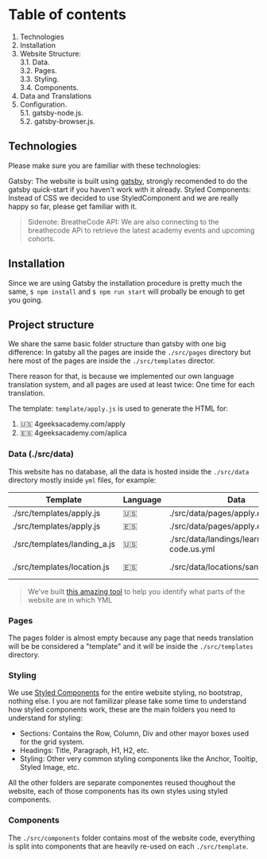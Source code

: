 

# Table of contents

1. Technologies
2. Installation
3. Website Structure:  
  3.1. Data.  
  3.2. Pages.  
  3.3. Styling.  
  3.4. Components.  
4. Data and Translations
5. Configuration.  
  5.1. gatsby-node.js.  
  5.2. gatsby-browser.js.  

## Technologies

Please make sure you are familiar with these technologies:

Gatsby: The website is built using [gatsby](https://www.gatsbyjs.com/), strongly recomended to do the gatsby quick-start if you haven't work with it already.
Styled Components: Instead of CSS we decided to use StyledComponent and we are really happy so far, please get familiar with it.

> Sidenote: BreatheCode API: We are also connecting to the breathecode APi to retrieve the latest academy events and upcoming cohorts.

## Installation

Since we are using Gatsby the installation procedure is pretty much the same, `$ npm install` and `$ npm run start` will probally be enough to get you going.

## Project structure

We share the same basic folder structure than gatsby with one big difference: In gatsby all the pages are inside the `./src/pages` directory but here most of the pages are inside the `./src/templates` director.

There reason for that, is because we implemented our own language translation system, and all pages are used at least twice: One time for each translation.

The template: `template/apply.js` is used to generate the HTML for: 
1. 🇺🇸 4geeksacademy.com/apply
2. 🇪🇸 4geeksacademy.com/aplica

### Data (./src/data)

This website has no database, all the data is hosted inside the `./src/data` directory mostly inside `yml` files, for example:

| Template                      | Language  | Data                                     | URL                                 |
| -------------------------     | --------- | -----------------------------            | ----------------------------------- |
| ./src/templates/apply.js      | 🇺🇸        | ./src/data/pages/apply.en.yml            | 4geeks.com/en/apply                  |
| ./src/templates/apply.js      | 🇪🇸        | ./src/data/pages/apply.es.yml            | 4geeks.com/aplica                    |
| ./src/templates/landing_a.js  | 🇺🇸        | ./src/data/landings/learn-to-code.us.yml | 4geeks.com/us/landing/learn-to-code  |
| ./src/templates/location.js   | 🇪🇸        | ./src/data/locations/santiago.es.yml     | 4geeks.com/us/landing/learn-to-code  |

> We've built [this amazing tool](https://dev.4geeksacademy.co/?edit) to help you identify what parts of the website are in which YML

### Pages

The pages folder is almost empty because any page that needs translation will be be considered a "template" and it will be inside the `./src/templates` directory.

### Styling

We use [Styled Components](https://styled-components.com/) for the entire website styling, no bootstrap, nothing else. I you are not familizar please take some time to understand how styled components work, these are the main folders you need to understand for styling:

- Sections: Contains the Row, Column, Div and other mayor boxes used for the grid system.
- Headings: Title, Paragraph, H1, H2, etc.
- Styling: Other very common styling components like the Anchor, Tooltip, Styled Image, etc.

All the other folders are separate componentes reused thoughout the website, each of those components has its own styles using styled components.

### Components

The `./src/components` folder contains most of the website code, everything is split into components that are heavily re-used on each `./src/template`.
